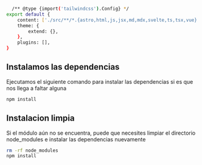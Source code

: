 ```bash
  /** @type {import('tailwindcss').Config} */
export default {
	content: ['./src/**/*.{astro,html,js,jsx,md,mdx,svelte,ts,tsx,vue}'],
	theme: {
		extend: {},
	},
	plugins: [],
}
```

## Instalamos las dependencias 
Ejecutamos el siguiente comando para instalar las dependencias si es que nos llega a faltar alguna

```sh
npm install
```


## Instalacion limpia
Si el módulo aún no se encuentra, puede que necesites limpiar el directorio node_modules e instalar las dependencias nuevamente

```sh
rm -rf node_modules
npm install

```

